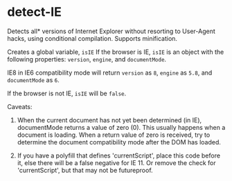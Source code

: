 # detect-IE
Detects all* versions of Internet Explorer without resorting to User-Agent hacks, using conditional compilation. Supports minification.

Creates a global variable, `isIE` If the browser is IE, `isIE` is an object with the following properties: `version`, `engine`, and `documentMode`.

IE8 in IE6 compatibility mode will return `version` as `8`, `engine` as `5.8`, and `documentMode` as `6`.

If the browser is not IE, `isIE` will be `false`.

Caveats:
1. When the current document has not yet been determined (in IE), documentMode returns a value of zero (0). This usually happens when a document is loading. When a return value of zero is received, try to determine the document compatibility mode after the DOM has loaded.

2. If you have a polyfill that defines 'currentScript', place this code before it, else there will be a false negative for IE 11. Or remove the check for 'currentScript', but that may not be futureproof.



